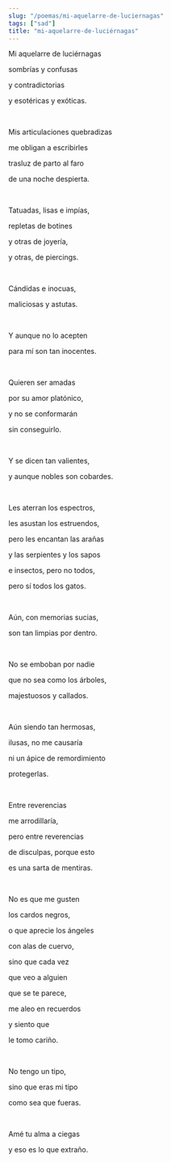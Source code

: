 ```yaml
---
slug: "/poemas/mi-aquelarre-de-luciernagas"
tags: ["sad"]
title: "mi-aquelarre-de-luciérnagas"
---
```

Mi aquelarre de luciérnagas

sombrías y confusas

y contradictorias

y esotéricas y exóticas.

&nbsp;

Mis articulaciones quebradizas

me obligan a escribirles

trasluz de parto al faro

de una noche despierta.

&nbsp;

Tatuadas, lisas e impías,

repletas de botines

y otras de joyería,

y otras, de piercings.

&nbsp;

Cándidas e inocuas,

maliciosas y astutas.

&nbsp;

Y aunque no lo acepten

para mí son tan inocentes.

&nbsp;

Quieren ser amadas

por su amor platónico,

y no se conformarán

sin conseguirlo.

&nbsp;

Y se dicen tan valientes,

y aunque nobles son cobardes.

&nbsp;

Les aterran los espectros,

les asustan los estruendos,

pero les encantan las arañas

y las serpientes y los sapos

e insectos, pero no todos,

pero sí todos los gatos.

&nbsp;

Aún, con memorias sucias,

son tan limpias por dentro.

&nbsp;

No se emboban por nadie

que no sea como los árboles,

majestuosos y callados.

&nbsp;

Aún siendo tan hermosas,

ilusas, no me causaría

ni un ápice de remordimiento

protegerlas.

&nbsp;

Entre reverencias

me arrodillaría,

pero entre reverencias

de disculpas, porque esto

es una sarta de mentiras.

&nbsp;

No es que me gusten

los cardos negros,

o que aprecie los ángeles

con alas de cuervo,

sino que cada vez

que veo a alguien

que se te parece,

me aleo en recuerdos

y siento que

le tomo cariño.

&nbsp;

No tengo un tipo,

sino que eras mi tipo

como sea que fueras.

&nbsp;

Amé tu alma a ciegas

y eso es lo que extraño.